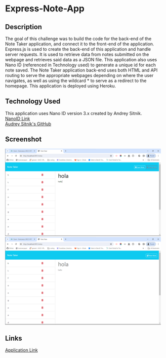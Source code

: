 # Express-Note-App

## Description
The goal of this challenge was to build the code for the back-end of the Note Taker application, and connect it to the front-end of the application. Express.js is used to create the back-end of this application and handle server requests. It is used to retrieve data from notes submitted on the webpage and retrieves said data as a JSON file. This application also uses Nano ID (referenced in Technology used) to generate a unique id for each note saved. The Note Taker application back-end uses both HTML and API routing to serve the appropriate webpages depending on where the user navigates, as well as using the wildcard * to serve as a redirect to the homepage. This application is deployed using Heroku.

## Technology Used
This application uses Nano ID version 3.x created by Andrey Sitnik.  
[NanoID Link](https://www.npmjs.com/package/nanoid)  
[Audrey Sitnik's GitHub](https://github.com/ai)

## Screenshot
![Image Link](./assets/Express-app-1.png)
![Image Link](./assets/Express-app-2.png)

## Links
[Application Link](https://damp-scrubland-88163-b13d83f88140.herokuapp.com/)  
